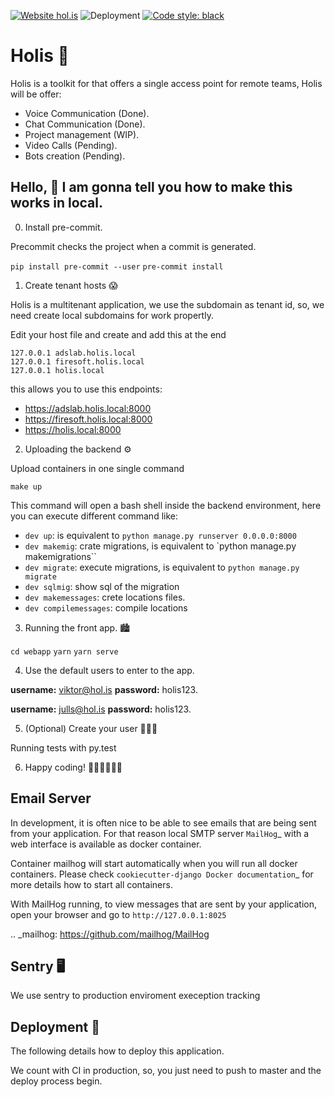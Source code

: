 [![Website hol.is](https://img.shields.io/website-up-down-green-red/http/shields.io.svg)](https://hol.is/)
![Deployment](https://github.com/getholis/holis/actions/workflows/deploy.yml/badge.svg)
[![Code style: black](https://img.shields.io/badge/code%20style-black-000000.svg)](https://github.com/psf/black)

Holis 👋
========================

Holis is a toolkit for that offers a single access point for remote teams, Holis will be offer:

* Voice Communication (Done).
* Chat Communication (Done).
* Project management (WIP).
* Video Calls (Pending).
* Bots creation (Pending).


## Hello, 👋 I am gonna tell you how to make this works in local.

0. Install pre-commit.

Precommit checks the project when a commit is generated.

`pip install pre-commit --user`
`pre-commit install`


1. Create tenant hosts 😱

Holis is a multitenant application, we use the subdomain as tenant id, so, we need create local subdomains for work propertly.

Edit your host file and create and add this at the end

```shell
127.0.0.1 adslab.holis.local
127.0.0.1 firesoft.holis.local
127.0.0.1 holis.local
```

this allows you to use this endpoints:

* https://adslab.holis.local:8000
* https://firesoft.holis.local:8000
* https://holis.local:8000

2. Uploading the backend ⚙️

Upload containers in one single command

`make up`

This command will open a bash shell inside the backend environment, here you can execute different command like:

* `dev up`: is equivalent to `python manage.py runserver 0.0.0.0:8000`
* `dev makemig`: crate migrations, is equivalent to `python manage.py makemigrations``
* `dev migrate`: execute migrations, is equivalent to `python manage.py migrate`
* `dev sqlmig`: show sql of the migration
* `dev makemessages`: crete locations files.
* `dev compilemessages`: compile locations

3. Running the front app. 🏙

`cd webapp`
`yarn`
`yarn serve`

4. Use the default users to enter to the app.

**username:** viktor@hol.is
**password:** holis123.

**username:** julls@hol.is
**password:** holis123.


5.  (Optional) Create your user 👨🏻‍💻

Running tests with py.test

6. Happy coding! 👨🏻‍💻👩🏻‍💻

## Email Server

In development, it is often nice to be able to see emails that are being sent from your application. For that reason local SMTP server `MailHog`_ with a web interface is available as docker container.

Container mailhog will start automatically when you will run all docker containers.
Please check `cookiecutter-django Docker documentation`_ for more details how to start all containers.

With MailHog running, to view messages that are sent by your application, open your browser and go to ``http://127.0.0.1:8025``

.. _mailhog: https://github.com/mailhog/MailHog



## Sentry 🖥

We use sentry to production enviroment exeception tracking 


## Deployment 🚀

The following details how to deploy this application.

We count with CI in production, so, you just need to push to master and the deploy process begin.
